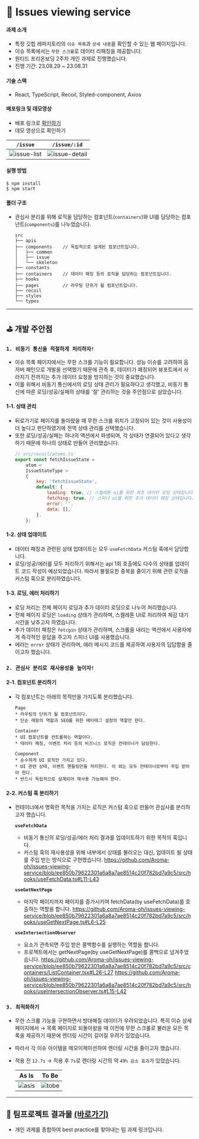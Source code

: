# 📝 Issues viewing service
#### 과제 소개 
* 특정 깃헙 레파지토리의 `이슈 목록`과 `상세 내용`을 확인할 수 있는 웹 페이지입니다.
* 이슈 목록에서는 `무한 스크롤`로 데이터 리패칭을 제공합니다.
* 원티드 프리온보딩 2주차 개인 과제로 진행했습니다.
* 진행 기간: 23.08.29 ~ 23.08.31

#### 기술 스택
* React, TypeScript, Recoil, Styled-component, Axios

#### 배포링크 및 데모영상
-   배포 링크로 [확인하기](https://issues-viewing-service-1nk3mwg9k-aroma-oh.vercel.app/repos/facebook/react/issues)
-   데모 영상으로 확인하기
  
  | `/issue` | `/issue/:id` |
  |:---:|:---:|
  |![issue-list](https://github.com/Aroma-oh/pre-onboarding-12th-2-11/assets/115550622/48700c27-3415-445f-a02f-df911bdad0a8)|![issue-detail](https://github.com/Aroma-oh/pre-onboarding-12th-2-11/assets/115550622/1407219c-aff7-4881-9826-a5d58661d4f3)|

#### 실행 방법
```
$ npm install
$ npm start
```

#### 폴더 구조 
* 관심사 분리를 위해 로직을 담당하는 컴포넌트(`containers`)와 UI를 담당하는 컴포넌트(`components`)를 나누었습니다. 
    ```
    src
    ├── apis
    ├── components    // 독립적으로 설계된 컴포넌트입니다.
    │   ├── common
    │   ├── issue
    │   └── skeleton
    ├── constants
    ├── containers    // 데이터 패칭 등의 로직을 담당하는 컴포넌트입니다.
    ├── hooks
    ├── pages         // 라우팅 단위가 될 컴포넌트입니다.
    ├── recoil
    ├── styles
    └── types
    ```
---

## ⛳️ 개발 주안점

### `1. 비동기 통신을 적절하게 처리하자!`

-   이슈 목록 페이지에서는 무한 스크롤 기능이 필요합니다. 성능 이슈를 고려하여 옵저버 패턴으로
    개발을 선택했기 때문에 관측 후, 데이터가 패칭되어 뷰포트에서 사라지기 전까지는 추가 데이터
    요청을 방지하는 것이 중요했습니다.
-   이를 위해서 비동기 통신에서의 로딩 상태 관리가 필요하다고 생각했고, 비동기 통신에 따른
    로딩/성공/실패의 상태를 '잘' 관리하는 것을 주안점으로 삼았습니다.

#### 1-1. 상태 관리

-   뒤로가기로 페이지를 돌아왔을 때 무한 스크롤 위치가 고정되어 있는 것이 사용성이 더 높다고 판단하였기에 전역 상태
    관리를 선택했습니다.
-   또한 로딩/성공/실패는 하나의 액션에서 파생되며, 각 상태가 연결되어 있다고 생각하기 때문에 하나의
    상태로 만들어 관리했습니다.
    ```js
    // src/recoil/atoms.ts
    export const fetchIssueState =
        atom <
        IssueStateType >
        {
            key: 'fetchIssueState',
            default: {
                loading: true, // 스켈레톤 ui를 위한 최초 데이터 로딩 상태입니다.
                fetching: true, // 스피너 ui를 위한 추가 데이터 패칭 상태입니다.
                error: '',
                data: [],
            },
        };
    ```

#### 1-2. 상태 업데이트

-   데이터 패칭과 관련된 상태 업데이트는 모두 `useFetchData` 커스텀 훅에서 담당합니다.
-   로딩/성공/에러를 모두 처리하기 위해서는 api 1회 호출에도 다수의 상태를 업데이트 코드 작성이
    예상되었습니다. 따라서 불필요한 중복을 줄이기 위해 관련 로직을 커스텀 훅으로 분리하였습니다.

#### 1-3. 로딩, 에러 처리하기

-   로딩 처리는 전체 페이지 로딩과 추가 데이터 로딩으로 나누어 처리했습니다.
-   전체 페이지 로딩은 `loading` 상태가 관리하며, 스켈레톤 UI로 처리하여 체감 대기 시간을 낮추고자
    하였습니다.
-   추가 데이터 패칭은 `fetcgin` 상태가 관리하며, 스크롤을 내리는 액션에서 사용자에게 즉각적인
    응답을 주고자 스피너 UI를 사용했습니다.
-   에러는 `error` 상태가 관리하며, 에러 메시지 코드를 제공하여 사용자의 딥답함을 줄이고자 했습니다.

### `2. 관심사 분리로 재사용성을 높이자!`

#### 2-1. 컴포넌트 분리하기

-   각 컴포넌트는 아래의 목적만을 가지도록 분리했습니다.

    ```
    Page
    * 라우팅의 단위가 될 컴포넌트이다.
    * 단순 래핑의 역할과 SEO를 위한 메타태그 설정의 역할만 한다.

    Container
    * UI 컴포넌트를 컨트롤하는 역할이다.
    * 데이터 패칭, 이벤트 처리 등의 비즈니스 로직은 컨테이너가 담당한다.

    Component
    * 순수하게 UI 로직만 가지고 있다.
    * UI 관련 상태, 이벤트 핸들링만을 처리한다. 이 외는 모두 컨테이너로부터 주입 받아야 한다.
    * 반드시 독립적으로 설계되어 재사용 가능해야 한다.
    ```

#### 2-2. 커스텀 훅 분리하기

-   컨테이너에서 명확한 목적을 가지는 로직은 커스텀 훅으로 만들어 관심사를 분리하고자 했습니다.
  
    **`useFetchData`**
    * 비동기 통신의 로딩/성공/에러 처리 결과를 업데이트하기 위한 목적의 훅입니다.
    * 커스텀 훅의 재사용성을 위해 내부에서 상태를 불러오는 대신, 업데이트 될 상태를 주입 받는 방식으로 구현했습니다. 
    https://github.com/Aroma-oh/issues-viewing-service/blob/ee850b79622301a6a8a7ae8514c20f782bd7a9c5/src/hooks/useFetchData.ts#L11-L43

    **`useGetNextPage`**
    * 마지막 페이지까지 페이지를 증가시키며 fetchData(by useFetchData)를 호출하는 역할을 합니다.
      https://github.com/Aroma-oh/issues-viewing-service/blob/ee850b79622301a6a8a7ae8514c20f782bd7a9c5/src/hooks/useGetNextPage.ts#L6-L25
    
    **`useIntersectionObserver`**
    * 요소가 관측되면 주입 받은 콜백함수를 실행하는 역할을 합니다.
    * 프로젝트에서는 getNextPage(by useGetNextPage)를 콜백으로 넘겨주었습니다.
        https://github.com/Aroma-oh/issues-viewing-service/blob/ee850b79622301a6a8a7ae8514c20f782bd7a9c5/src/containers/ListContainer.tsx#L26-L27
        https://github.com/Aroma-oh/issues-viewing-service/blob/ee850b79622301a6a8a7ae8514c20f782bd7a9c5/src/hooks/useIntersectionObserver.ts#L15-L42
### `3. 최적화하기`

-   무한 스크롤 기능을 구현하면서 방대해질 데이터가 우려되었습니다. 특히 이슈 상세 페이지에서 → 목록
    페이지로 되돌아왔을 때 이전에 무한 스크롤로 불러온 모든 목록을 제공하기 때문에 렌더링 시간이
    길어질 우려가 있었습니다.
-   따라서 각 이슈 아이템을 메모이제이션하여 렌더링 시간을 줄이고자 했습니다.
-   적용 전 `12.7s` → 적용 후 `7s`로 렌더링 시간의 약 `49% 감소 효과`가 있었습니다.

    |As Is | To Be|
    |:---:|:---:|
    |![asis](https://github.com/Aroma-oh/pre-onboarding-12th-2-11/assets/115550622/082f0123-a91d-4fc5-8ab5-de4b1694ba86)|![tobe](https://github.com/Aroma-oh/pre-onboarding-12th-2-11/assets/115550622/78fea720-f85e-4c43-9466-6a5dd3c3b826)|

    
---

## 🎊 팀프로젝트 결과물 [(바로가기)](https://github.com/wanted-pre-onboarding-12th-11/pre-onboarding-12th-2-11)

-   개인 과제를 종합하여 best practice를 찾아내는 팀 과제 링크입니다.
